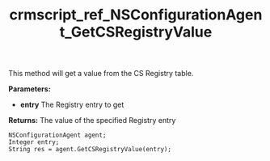﻿---
title: crmscript_ref_NSConfigurationAgent_GetCSRegistryValue
description: String GetCSRegistryValue(Integer entry)
intellisense: NSConfigurationAgent.GetCSRegistryValue
keywords: NSConfigurationAgent,GetCSRegistryValue
so.topic: reference
---

This method will get a value from the CS Registry table.

**Parameters:**
 - **entry** The Registry entry to get

**Returns:** The value of the specified Registry entry

```crmscript
NSConfigurationAgent agent;
Integer entry;
String res = agent.GetCSRegistryValue(entry);
```


